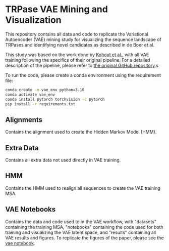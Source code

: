 # TRPase VAE Mining and Visualization
This repository contains all data and code to replicate the Variational Autoencoder (VAE) mining study for visualizing the sequence landscape of TRPases and identifying novel candidates as described in de Boer et al. 

This study was based on the work done by [Kohout et al.](https://chemrxiv.org/engage/chemrxiv/article-details/661fe2fe418a5379b00a4f9a), with all VAE training following the specifics of their original pipeline. For a detailed description of the pipeline, please refer to [the original GitHub repository](https://github.com/loschmidt/vae-dehalogenases).s

To run the code, please create a conda environment using the requirement file:
```bash
conda create -n vae_env python=3.10
conda activate vae_env
conda install pytorch torchvision -c pytorch
pip install -r requirements.txt
```

## Alignments
Contains the alignment used to create the Hidden Markov Model (HMM).

## Extra Data
Contains all extra data not used directly in VAE training.

## HMM
Contains the HMM used to realign all sequences to create the VAE training MSA.

## VAE Notebooks
Contains the data and code used to in the VAE workflow, with "datasets" containing the training MSA, "notebooks" containing the code used for both training and visualizing the VAE latent space, and "results" containing all VAE results and figures. To replicate the figures of the paper, please see the [vae notebook](./vae_notebooks/notebooks/vae_TRPase.ipynb).

